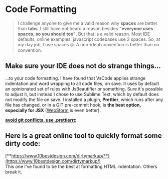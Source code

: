 # Code Formatting

> I challenge anyone to give me a valid reason why **spaces** are better than **tabs**. I still have not heard a reason besides **"everyone uses spaces, so you should too"**. But that is a valid reason. Most IDE defaults, online examples, javascript codebases use 2 spaces. So, at my day job, I use spaces 🤐. A non-ideal convention is better than no convention.

## Make sure your IDE does not do strange things...

...to your code formatting. I have found that VsCode applies strange indentation and word wrapping to all code files, on save. It uses by default an opinionated set of rules with JsBeautifier or something. Sure it's possible to adjust it, but instead I chose to use Sublime Text, which by default does not modify the file on save. I installed a plugin, **Prettier**, which runs after any file has changed, or in a GIT pre-commit hook, is **the best option, especially for JSX** \([WebStorm](webstorm.md) is even better\).

[**avoid git conflicts, use .prettierrc**](https://prettier.io/docs/en/configuration.html)

## Here is a great online tool to quickly format some dirty code:

[**https://www.10bestdesign.com/dirtymarkup/**](https://www.10bestdesign.com/dirtymarkup/)  
This one I've found to be the best at formatting HTML indentation. Others break it.

